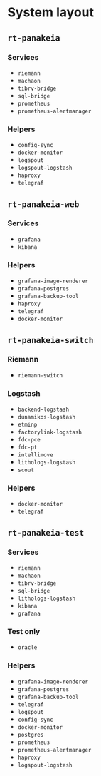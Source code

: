 # System layout

## `rt-panakeia`

### Services

- `riemann`
- `machaon`
- `tibrv-bridge`
- `sql-bridge`
- `prometheus`
- `prometheus-alertmanager`

### Helpers

- `config-sync`
- `docker-monitor`
- `logspout`
- `logspout-logstash`
- `haproxy`
- `telegraf`

## `rt-panakeia-web`

### Services

- `grafana`
- `kibana`

### Helpers

- `grafana-image-renderer`
- `grafana-postgres`
- `grafana-backup-tool`
- `haproxy`
- `telegraf`
- `docker-monitor`

## `rt-panakeia-switch`

### Riemann

- `riemann-switch`

### Logstash

- `backend-logstash`
- `dunamikos-logstash`
- `etminp`
- `factorylink-logstash`
- `fdc-pce`
- `fdc-pt`
- `intellimove`
- `lithologs-logstash`
- `scout`

### Helpers

- `docker-monitor`
- `telegraf`

## `rt-panakeia-test`

### Services

- `riemann`
- `machaon`
- `tibrv-bridge`
- `sql-bridge`
- `lithologs-logstash`
- `kibana`
- `grafana`

### Test only

- `oracle`

### Helpers

- `grafana-image-renderer`
- `grafana-postgres`
- `grafana-backup-tool`
- `telegraf`
- `logspout`
- `config-sync`
- `docker-monitor`
- `postgres`
- `prometheus`
- `prometheus-alertmanager`
- `haproxy`
- `logspout-logstash`
